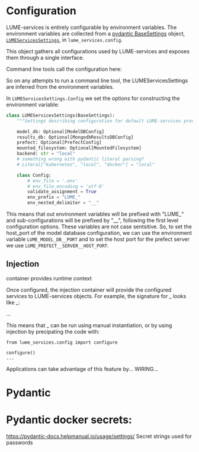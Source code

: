# Configuration

LUME-services is entirely configurable by environment variables. The environment variables are collected from a [pydantic BaseSettings](https://pydantic-docs.helpmanual.io/usage/settings/) object, [`LUMEServicesSettings`](../api/config.md#LUMEServicesSettings), in `lume_services.config`.


This object gathers all configurations used by LUME-services and exposes them through a single interface.




Command line tools call the configuration here:

So on any attempts to run a command line tool, the LUMEServicesSettings are inferred from the environment variables.


In `LUMEServicesSettings.Config` we set the options for constructing the environment variable:
```python
class LUMEServicesSettings(BaseSettings):
    """Settings describing configuration for default LUME-services provider objects."""

    model_db: Optional[ModelDBConfig]
    results_db: Optional[MongodbResultsDBConfig]
    prefect: Optional[PrefectConfig]
    mounted_filesystem: Optional[MountedFilesystem]
    backend: str = "local"
    # something wrong with pydantic literal parsing?
    # Literal["kubernetes", "local", "docker"] = "local"

    class Config:
        # env_file = '.env'
        # env_file_encoding = 'utf-8'
        validate_assignment = True
        env_prefix = "LUME_"
        env_nested_delimiter = "__"

```
This means that out environment variables will be prefixed with "LUME_" and sub-configurations will be prefixed by "__", following the first level configuration options. These variables are not case sentsitive. So, to set the host_port of the model database configuration, we can use the environment variable `LUME_MODEL_DB__PORT` and to set the host port for the prefect server we use `LUME_PREFECT__SERVER__HOST_PORT`.


## Injection

container provides runtime context


Once configured, the injection container will provide the configured services to LUME-services objects. For example, the signature for _ looks like _:

...

This means that _ can be run using manual instantiation, or by using injection by precipating the code with:

```
from lume_services.config import configure

configure()
...

```

Applications can take advantage of this feature by... WIRING...



# Pydantic

# Pydantic docker secrets:
https://pydantic-docs.helpmanual.io/usage/settings/
Secret strings used for passwords
